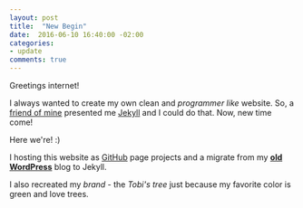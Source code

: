 ```yaml
---
layout: post
title:  "New Begin"
date:  2016-06-10 16:40:00 -02:00
categories:
- update
comments: true
---
```

Greetings internet!

I always wanted to create my own clean and _programmer like_ website.
So, a [friend of mine](https://lucas.ninja/) presented me [Jekyll](https://jekyllrb.com/) and I could do that.
Now, new time come!

Here we're! :)

I hosting this website as [GitHub](https://github.com/tobiasbu/website) page projects and a migrate from my **[old WordPress](https://tobiasbu.wordpress.com/)** blog to Jekyll.

I also recreated my _brand_ - the _Tobi's tree_ just because my favorite color is green and love trees.
